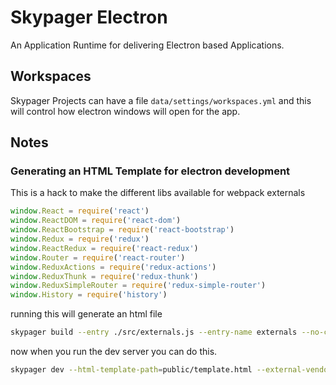 # Skypager Electron

An Application Runtime for delivering Electron based Applications.

## Workspaces

Skypager Projects can have a file `data/settings/workspaces.yml` and this will
control how electron windows will open for the app.

## Notes

### Generating an HTML Template for electron development

This is a hack to make the different libs available for webpack externals

```javascript
window.React = require('react')
window.ReactDOM = require('react-dom')
window.ReactBootstrap = require('react-bootstrap')
window.Redux = require('redux')
window.ReactRedux = require('react-redux')
window.Router = require('react-router')
window.ReduxActions = require('redux-actions')
window.ReduxThunk = require('redux-thunk')
window.ReduxSimpleRouter = require('redux-simple-router')
window.History = require('history')
```

running this will generate an html file 

```bash
skypager build --entry ./src/externals.js --entry-name externals --no-content-hash --platform electron --html-filename template.html
```

now when you run the dev server you can do this.

```bash
skypager dev --html-template-path=public/template.html --external-vendors --skip-theme
```

